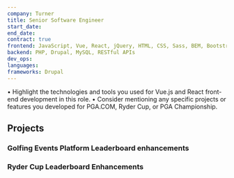 ```yaml
---
company: Turner
title: Senior Software Engineer
start_date:
end_date:
contract: true
frontend: JavaScript, Vue, React, jQuery, HTML, CSS, Sass, BEM, Bootstrap, Responsive Design, Web Accessibility, SEO
backend: PHP, Drupal, MySQL, RESTful APIs
dev_ops:
languages:
frameworks: Drupal
---
```


• Highlight the technologies and tools you used for Vue.js and React front-end development in this role.
• Consider mentioning any specific projects or features you developed for PGA.COM, Ryder Cup, or PGA Championship.

## Projects

### Golfing Events Platform Leaderboard enhancements

### Ryder Cup Leaderboard Enhancements
